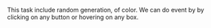 This task include random generation, of color. We can do event by by clicking on any button or hovering on any box.

